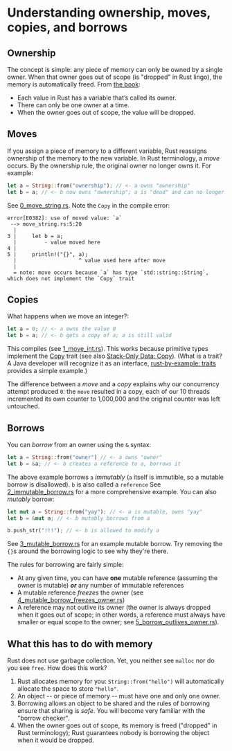 # Understanding ownership, moves, copies, and borrows

## Ownership

The concept is simple: any piece of memory can only be owned by a single owner. When that owner goes out of scope (is "dropped" in Rust lingo), the memory is automatically freed. From [the book](https://doc.rust-lang.org/book/ch04-01-what-is-ownership.html):

* Each value in Rust has a variable that’s called its owner.
* There can only be one owner at a time.
* When the owner goes out of scope, the value will be dropped.

## Moves

If you assign a piece of memory to a different variable, Rust reassigns ownership of the memory to the new variable. In Rust terminology, a _move_ occurs. By the ownership rule, the original owner no longer owns it. For example:

```rust
let a = String::from("ownership"); // <- a owns "ownership"
let b = a; // <- b now owns "ownership"; a is "dead" and can no longer be used
```

See [0_move_string.rs](0_move_string.rs). Note the `Copy` in the compile error:

```
error[E0382]: use of moved value: `a`
 --> move_string.rs:5:20
  |
3 |     let b = a;
  |         - value moved here
4 | 
5 |     println!("{}", a);
  |                    ^ value used here after move
  |
  = note: move occurs because `a` has type `std::string::String`, which does not implement the `Copy` trait
  ```

## Copies

What happens when we move an integer?:

```rust
let a = 0; // <- a owns the value 0
let b = a; // <- b gets a copy of a; a is still valid
```

This compiles (see [1_move_int.rs](1_move_int.rs)). This works because primitive types implement the [Copy](https://doc.rust-lang.org/std/marker/trait.Copy.html) trait (see also [Stack-Only Data: Copy](https://doc.rust-lang.org/book/ch04-01-what-is-ownership.html#stack-only-data-copy)). (What is a trait? A Java developer will recognize it as an interface, [rust-by-example: traits](https://doc.rust-lang.org/rust-by-example/trait.html) provides a simple example.)

The difference between a _move_ and a _copy_ explains why our concurrency attempt produced `0`: the `move` resulted in a copy, each of our 10 threads incremented its own counter to 1,000,000 and the original counter was left untouched.

## Borrows

You can _borrow_ from an owner using the `&` syntax:

```rust
let a = String::from("owner") // <- a owns "owner"
let b = &a; // <- b creates a reference to a, borrows it
```

The above example borrows `a` _immutably_ (`a` itself is immutible, so a mutable borrow is disallowed). `b` is also called a `reference` See [2_immutable_borrow.rs](2_immutable_borrow.rs) for a more comprehensive example. You can also _mutably_ borrow:

```rust
let mut a = String::from("yay"); // <- a is mutable, owns "yay"
let b = &mut a; // <- b mutably borrows from a

b.push_str("!!!"); // <- b is allowed to modify a
```

See [3_mutable_borrow.rs](3_mutable_borrow.rs) for an example mutable borrow. Try removing the `{}`s around the borrowing logic to see why they're there.

The rules for borrowing are fairly simple:

* At any given time, you can have **one** mutable reference (assuming the owner is mutable) ___or___ any number of immutable references
* A mutable reference _freezes_ the owner (see [4_mutable_borrow_freezes_owner.rs](4_mutable_borrow_freezes_owner.rs))
* A reference may not outlive its owner (the owner is always dropped when it goes out of scope; in other words, a reference must always have smaller or equal scope to the owner; see [5_borrow_outlives_owner.rs](5_borrow_outlives_owner.rs)).

## What this has to do with memory

Rust does not use garbage collection. Yet, you neither see `malloc` nor do you see `free`. How does this work?

1. Rust allocates memory for you: `String::from("hello")` will automatically allocate the space to store `"hello"`.
2. An object -- or piece of memory -- must have one and only one owner.
3. Borrowing allows an object to be shared and the rules of borrowing ensure that sharing is _safe_. You will become very familiar with the "borrow checker".
4. When the owner goes out of scope, its memory is freed ("dropped" in Rust terminology); Rust guarantees nobody is borrowing the object when it would be dropped.
